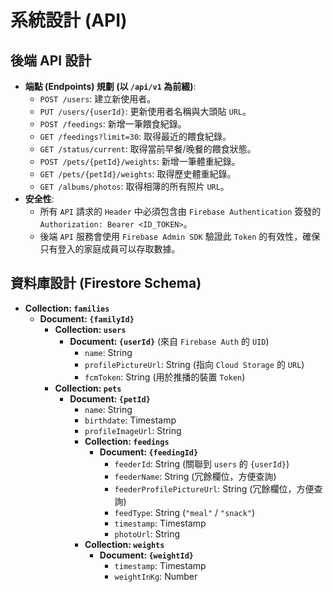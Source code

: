 # 系統設計 (API)

## 後端 API 設計

*   **端點 (Endpoints) 規劃 (以 `/api/v1` 為前綴)**:
    *   `POST /users`: 建立新使用者。
    *   `PUT /users/{userId}`: 更新使用者名稱與大頭貼 `URL`。
    *   `POST /feedings`: 新增一筆餵食紀錄。
    *   `GET /feedings?limit=30`: 取得最近的餵食紀錄。
    *   `GET /status/current`: 取得當前早餐/晚餐的餵食狀態。
    *   `POST /pets/{petId}/weights`: 新增一筆體重紀錄。
    *   `GET /pets/{petId}/weights`: 取得歷史體重紀錄。
    *   `GET /albums/photos`: 取得相簿的所有照片 `URL`。
*   **安全性**:
    *   所有 `API` 請求的 `Header` 中必須包含由 `Firebase Authentication` 簽發的 `Authorization: Bearer <ID_TOKEN>`。
    *   後端 `API` 服務會使用 `Firebase Admin SDK` 驗證此 `Token` 的有效性，確保只有登入的家庭成員可以存取數據。

## 資料庫設計 (Firestore Schema)

*   **Collection: `families`**
    *   **Document: `{familyId}`**
        *   **Collection: `users`**
            *   **Document: `{userId}`** (來自 `Firebase Auth` 的 `UID`)
                *   `name`: String
                *   `profilePictureUrl`: String (指向 `Cloud Storage` 的 `URL`)
                *   `fcmToken`: String (用於推播的裝置 `Token`)
        *   **Collection: `pets`**
            *   **Document: `{petId}`**
                *   `name`: String
                *   `birthdate`: Timestamp
                *   `profileImageUrl`: String
                *   **Collection: `feedings`**
                    *   **Document: `{feedingId}`**
                        *   `feederId`: String (關聯到 `users` 的 `{userId}`)
                        *   `feederName`: String (冗餘欄位，方便查詢)
                        *   `feederProfilePictureUrl`: String (冗餘欄位，方便查詢)
                        *   `feedType`: String (`"meal"` / `"snack"`)
                        *   `timestamp`: Timestamp
                        *   `photoUrl`: String
                *   **Collection: `weights`**
                    *   **Document: `{weightId}`**
                        *   `timestamp`: Timestamp
                        *   `weightInKg`: Number
